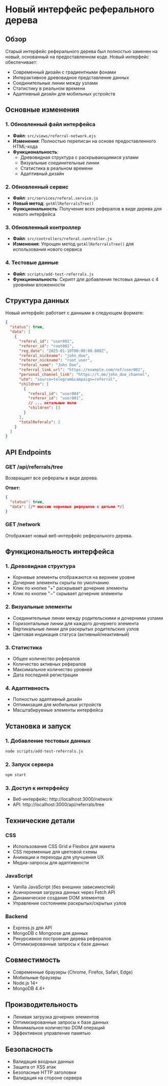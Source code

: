 # Новый интерфейс реферального дерева

## Обзор

Старый интерфейс реферального дерева был полностью заменен на новый, основанный на предоставленном коде. Новый интерфейс обеспечивает:

- Современный дизайн с градиентными фонами
- Интерактивное древовидное представление данных
- Соединительные линии между узлами
- Статистику в реальном времени
- Адаптивный дизайн для мобильных устройств

## Основные изменения

### 1. Обновленный файл интерфейса
- **Файл**: `src/views/referral-network.ejs`
- **Изменения**: Полностью переписан на основе предоставленного HTML-кода
- **Функциональность**: 
  - Древовидная структура с раскрывающимися узлами
  - Визуальные соединительные линии
  - Статистика в реальном времени
  - Адаптивный дизайн

### 2. Обновленный сервис
- **Файл**: `src/services/referal.service.js`
- **Новый метод**: `getAllReferralsTree()`
- **Функциональность**: Получение всех рефералов в виде дерева для нового интерфейса

### 3. Обновленный контроллер
- **Файл**: `src/controllers/referal.controller.js`
- **Изменения**: Упрощен метод `getAllReferralsTree()` для использования нового сервиса

### 4. Тестовые данные
- **Файл**: `scripts/add-test-referrals.js`
- **Функциональность**: Скрипт для добавления тестовых данных с 4 уровнями вложенности

## Структура данных

Новый интерфейс работает с данными в следующем формате:

```json
{
  "status": true,
  "data": [
    {
      "referal_id": "user001",
      "referer_id": "root001",
      "reg_date": "2025-01-10T00:00:00.000Z",
      "referal_nickname": "john_doe",
      "referer_nickname": "root_user",
      "referal_name": "John Doe",
      "referral_link_url": "https://example.com/ref/user001",
      "personal_channel_link": "https://t.me/john_doe_channel",
      "utm": "source=telegram&campaign=referral",
      "children": [
        {
          "referal_id": "user004",
          "referer_id": "user001",
          // ... остальные поля
          "children": []
        }
      ],
      "totalReferals": 2
    }
  ]
}
```

## API Endpoints

### GET /api/referrals/tree
Возвращает все рефералы в виде дерева.

**Ответ:**
```json
{
  "status": true,
  "data": [/* массив корневых рефералов с детьми */]
}
```

### GET /network
Отображает новый веб-интерфейс реферального дерева.

## Функциональность интерфейса

### 1. Древовидная структура
- Корневые элементы отображаются на верхнем уровне
- Дочерние элементы скрыты по умолчанию
- Клик по кнопке "+" раскрывает дочерние элементы
- Клик по кнопке "−" скрывает дочерние элементы

### 2. Визуальные элементы
- Соединительные линии между родительскими и дочерними узлами
- Горизонтальные линии для каждого дочернего элемента
- Вертикальные линии для раскрытых родительских узлов
- Цветовая индикация статуса (активный/неактивный)

### 3. Статистика
- Общее количество рефералов
- Количество активных рефералов
- Максимальное количество уровней
- Дата последней регистрации

### 4. Адаптивность
- Полностью адаптивный дизайн
- Оптимизация для мобильных устройств
- Масштабируемые элементы интерфейса

## Установка и запуск

### 1. Добавление тестовых данных
```bash
node scripts/add-test-referrals.js
```

### 2. Запуск сервера
```bash
npm start
```

### 3. Доступ к интерфейсу
- Веб-интерфейс: http://localhost:3000/network
- API: http://localhost:3000/api/referrals/tree

## Технические детали

### CSS
- Использование CSS Grid и Flexbox для макета
- CSS переменные для цветовой схемы
- Анимации и переходы для улучшения UX
- Медиа-запросы для адаптивности

### JavaScript
- Vanilla JavaScript (без внешних зависимостей)
- Асинхронная загрузка данных через Fetch API
- Динамическое создание DOM элементов
- Управление состоянием раскрытых/скрытых узлов

### Backend
- Express.js для API
- MongoDB с Mongoose для данных
- Рекурсивное построение дерева рефералов
- Оптимизированные запросы к базе данных

## Совместимость

- Современные браузеры (Chrome, Firefox, Safari, Edge)
- Мобильные браузеры
- Node.js 14+
- MongoDB 4.4+

## Производительность

- Ленивая загрузка дочерних элементов
- Оптимизированные запросы к базе данных
- Минимальное количество DOM операций
- Эффективное управление памятью

## Безопасность

- Валидация входных данных
- Защита от XSS атак
- Безопасные HTTP заголовки
- Валидация на стороне сервера
